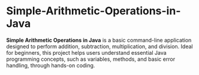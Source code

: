 # Simple-Arithmetic-Operations-in-Java
 **Simple Arithmetic Operations in Java** is a basic command-line application designed to perform addition, subtraction, multiplication, and division. Ideal for beginners, this project helps users understand essential Java programming concepts, such as variables, methods, and basic error handling, through hands-on coding.
